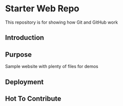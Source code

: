 # Starter Web Repo

This repository is for showing how Git and GitHub work

## Introduction

## Purpose

Sample website with plenty of files for demos

## Deployment

## Hot To Contribute